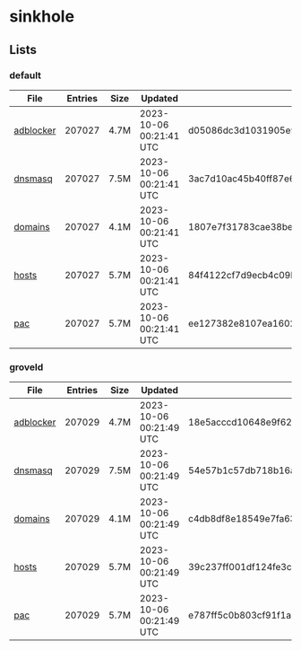 # sinkhole

## Lists

### default

|File|Entries|Size|Updated|Hash|
|-|-|-|-|-|
|[adblocker](https://raw.githubusercontent.com/groveld/sinkhole/lists/default/adblocker.txt)|207027|4.7M|2023-10-06 00:21:41 UTC|d05086dc3d1031905e96f8e1cc44f0e2021f4d85d3daa093619324c6c52050c1|
|[dnsmasq](https://raw.githubusercontent.com/groveld/sinkhole/lists/default/dnsmasq.txt)|207027|7.5M|2023-10-06 00:21:41 UTC|3ac7d10ac45b40ff87e68e0ce16e241afc7ffbb5e61961944837b09940a00329|
|[domains](https://raw.githubusercontent.com/groveld/sinkhole/lists/default/domains.txt)|207027|4.1M|2023-10-06 00:21:41 UTC|1807e7f31783cae38be03397e77ca48bd8815c2dfcced0b9070fd8274f4bbf30|
|[hosts](https://raw.githubusercontent.com/groveld/sinkhole/lists/default/hosts.txt)|207027|5.7M|2023-10-06 00:21:41 UTC|84f4122cf7d9ecb4c09bce017f9843cb336fd8310af18ab4cb6591ebb4c7d15b|
|[pac](https://raw.githubusercontent.com/groveld/sinkhole/lists/default/pac.txt)|207027|5.7M|2023-10-06 00:21:41 UTC|ee127382e8107ea16028027b424b0d4808e4dafe6afadd7ca4e9c6321c7d93ce|

### groveld

|File|Entries|Size|Updated|Hash|
|-|-|-|-|-|
|[adblocker](https://raw.githubusercontent.com/groveld/sinkhole/lists/groveld/adblocker.txt)|207029|4.7M|2023-10-06 00:21:49 UTC|18e5acccd10648e9f62861cb6020d8430de328e5e2df4fc1c32886964896b5da|
|[dnsmasq](https://raw.githubusercontent.com/groveld/sinkhole/lists/groveld/dnsmasq.txt)|207029|7.5M|2023-10-06 00:21:49 UTC|54e57b1c57db718b16a59c23cc205ac497c5f5a8242a2dcbe1f868eb202cd08e|
|[domains](https://raw.githubusercontent.com/groveld/sinkhole/lists/groveld/domains.txt)|207029|4.1M|2023-10-06 00:21:49 UTC|c4db8df8e18549e7fa63ac48b6fa4d8140e5babf24ad089fd9b9524c2f96e17f|
|[hosts](https://raw.githubusercontent.com/groveld/sinkhole/lists/groveld/hosts.txt)|207029|5.7M|2023-10-06 00:21:49 UTC|39c237ff001df124fe3c77ceaba5360694eff4a34b5ca2764855247e85d18060|
|[pac](https://raw.githubusercontent.com/groveld/sinkhole/lists/groveld/pac.txt)|207029|5.7M|2023-10-06 00:21:49 UTC|e787ff5c0b803cf91f1a787081370837cd19fc473f718fe90dfb45bd25a80966|

